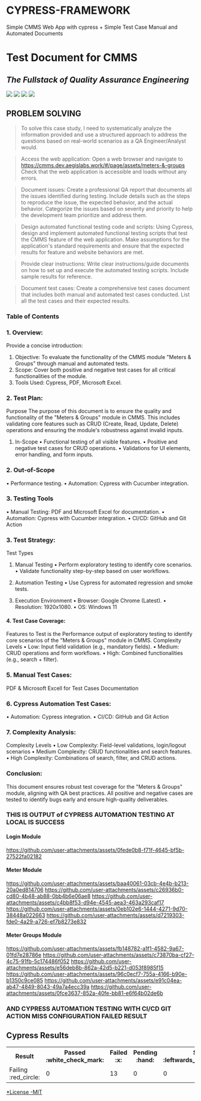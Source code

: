 # CYPRESS-FRAMEWORK
Simple CMMS Web App with cypress + Simple Test Case Manual and Automated Documents 

# Test Document for CMMS
## _The Fullstack of Quality Assurance Engineering_

[![](https://img.shields.io/badge/-odieSDET-1da1f2?logo=twitter&style=flat-square&logoColor=white)](https://twitter.com)
[![](https://img.shields.io/badge/-odieSDET-c32aa3?logo=instagram&style=flat-square&logoColor=white)](https://instagram.com) 
[![](https://img.shields.io/badge/-odieSDET-007bb5?logo=linkedin&style=flat-square&logoColor=white)](https://www.linkedin.com/in/ahmad-dodi-yandra-9424b4a9/)
[![](https://img.shields.io/badge/-odieSDET-ff0000?logo=youtube&style=flat-square&logoColor=white)](https://youtube.com)  
</div> 

## PROBLEM SOLVING
> To solve this case study, I need to systematically analyze the information provided and use a structured approach to address the questions based on real-world scenarios as a QA Engineer/Analyst would.

> Access the web application: Open a web browser and navigate to https://cmms.dev.aegislabs.work/#/page/assets/meters-&-groups Check that the web application is accessible and loads without any errors.

> Document issues: Create a professional QA report that documents all the issues identified during testing. Include details such as the steps to reproduce the issue, the expected behavior, and the actual behavior. Categorize the issues based on severity and priority to help the development team prioritize and address them.

> Design automated functional testing code and scripts: Using Cypress, design and implement automated functional testing scripts that test the CMMS feature of the web application. Make assumptions for the application's standard requirements and ensure that the expected results for feature and website behaviors are met.

> Provide clear instructions: Write clear instructions/guide documents on how to set up and execute the automated testing scripts. Include sample results for reference.

> Document test cases: Create a comprehensive test cases document that includes both manual and automated test cases conducted. List all the test cases and their expected results.


### Table of Contents

### 1. Overview:
Provide a concise introduction: 
1. Objective: To evaluate the functionality of the CMMS module "Meters & Groups" through manual and automated tests.
2. Scope: Cover both positive and negative test cases for all critical functionalities of the module. 
3. Tools Used: Cypress, PDF, Microsoft Excel.

### 2. Test Plan:
Purpose 
The purpose of this document is to ensure the quality and functionality of the "Meters & Groups" module in CMMS. This includes validating core features such as CRUD (Create, Read, Update, Delete) operations and ensuring the module's robustness against invalid inputs.

1. In-Scope 
• Functional testing of all visible features.
• Positive and negative test cases for CRUD operations.
• Validations for UI elements, error handling, and form inputs.

### 2. Out-of-Scope 
• Performance testing.
• Automation: Cypress with Cucumber integration.

### 3. Testing Tools 
• Manual Testing: PDF and Microsoft Excel for documentation.
• Automation: Cypress with Cucumber integration.
• CI/CD: GitHub and Git Action 

### 3. Test Strategy:
Test Types 
1. Manual Testing 
• Perform exploratory testing to identify core scenarios.
• Validate functionality step-by-step based on user workflows.

2. Automation Testing 
• Use Cypress for automated regression and smoke tests.

3. Execution Environment
• Browser: Google Chrome (Latest).
• Resolution: 1920x1080.
• OS: Windows 11

#### 4. Test Case Coverage:
Features to Test is the Performance output of exploratory testing to identify core scenarios of the "Meters & Groups" module in CMMS. 
Complexity Levels 
• Low: Input field validation (e.g., mandatory fields).
• Medium: CRUD operations and form workflows.
• High: Combined functionalities (e.g., search + filter).

### 5. Manual Test Cases:
PDF & Microsoft Excell for Test Cases Documentation

### 6. Cypress Automation Test Cases:
• Automation: Cypress integration.
• CI/CD: GitHub and Git Action 

### 7. Complexity Analysis:
Complexity Levels 
• Low Complexity: Field-level validations, login/logout scenarios
• Medium Complexity: CRUD functionalities and search features.
• High Complexity: Combinations of search, filter, and CRUD actions.

### Conclusion:
This document ensures robust test coverage for the "Meters & Groups" module, aligning with QA best practices. All positive and negative cases are tested to identify bugs early and ensure high-quality deliverables.


### THIS IS OUTPUT of CYPRESS AUTOMATION TESTING AT LOCAL IS SUCCESS
#### Login Module
https://github.com/user-attachments/assets/0fede0b8-f71f-4645-bf5b-27522fa02182

#### Meter Module
https://github.com/user-attachments/assets/baa40061-03cb-4e4b-b213-20a0ed814706
https://github.com/user-attachments/assets/c26936b0-cd80-4b48-ab88-0bb4b6e06ae8
https://github.com/user-attachments/assets/c4bb8f53-d94e-4545-aea3-463a293caf17
https://github.com/user-attachments/assets/0eb102e6-1444-4271-9d70-38448a022663
https://github.com/user-attachments/assets/d7219303-fde0-4a29-a726-ef7b8273e832

#### Meter Groups Module
https://github.com/user-attachments/assets/fb148782-a1f1-4582-9a67-01fd7e28786e
https://github.com/user-attachments/assets/c73870ba-cf27-4c75-91fb-5c174486f052
https://github.com/user-attachments/assets/e56deb8b-862a-42d5-b221-d053f8985f15
https://github.com/user-attachments/assets/96c0ecf7-755a-4166-b90e-b1350c9ce085
https://github.com/user-attachments/assets/e91c04ea-ab47-4849-8043-49a7a4ecc39a
https://github.com/user-attachments/assets/0fce3637-852a-40fe-bb81-e6f64b02de6b


### AND CYPRESS AUTOMATION TESTING WITH CI/CD GIT ACTION MISS CONFIGURATION FAILED RESULT 

<h2>Cypress Results</h2>
<table><tr><th>Result</th><th>Passed :white_check_mark:</th><th>Failed :x:</th><th>Pending :hand:</th><th>Skipped :leftwards_arrow_with_hook:</th><th>Duration :clock8:</th></tr><tr><td>Failing :red_circle:</td><td>0</td><td>13</td><td>0</td><td>0</td><td>0s</td></tr></table>
<a href="">

*License
-MIT
